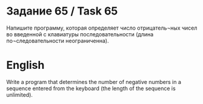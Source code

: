 # Задание 65 / Task 65
Напишите программу, которая определяет число отрицатель¬ных чисел во введенной с клавиатуры последовательности (длина по¬следовательности неограниченна).

# English
Write a program that determines the number of negative numbers in a sequence entered from the keyboard (the length of the sequence is unlimited).

